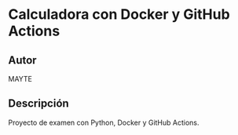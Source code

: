 # Calculadora con Docker y GitHub Actions

## Autor
MAYTE

## Descripción
Proyecto de examen con Python, Docker y GitHub Actions.